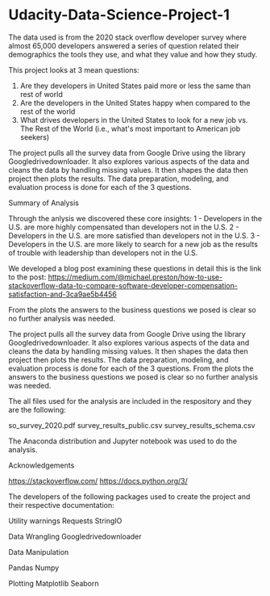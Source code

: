 # Udacity-Data-Science-Project-1



The data used is from the 2020 stack overflow developer survey where almost 65,000 developers answered a series of question related their demographics the tools they use, and what they value and how they study. 

This project looks at 3 mean questions: 

1. Are they developers in United States paid more or less the same than rest of world
2. Are the developers in the United States happy when compared to the rest of the world
3. What drives developers in the United States to look for a new job vs. The Rest of the World (i.e., what's most important to American job seekers)


The project pulls all the survey data from Google Drive using the library Googledrivedownloader.  It also explores various aspects of the data and cleans the data by handling missing values. It then shapes the data then project then plots the results. The data preparation, modeling, and evaluation process is done for each of the 3 questions. 

Summary of Analysis 

Through the anlysis we discovered these core insights: 
1 - Developers in the U.S. are more highly compensated than developers not in the U.S.
2 - Developers in the U.S. are more satisfied than developers not in the U.S.
3 - Developers in the U.S. are more likely to search for a new job as the results of trouble with leadership than developers not in the U.S. 

We developed a blog post examining these questions in detail this is the link to the post: 
https://medium.com/@michael.preston/how-to-use-stackoverflow-data-to-compare-software-developer-compensation-satisfaction-and-3ca9ae5b4456



From the plots the answers to the business questions we posed is clear so no further analysis was needed. 


The project pulls all the survey data from Google Drive using the library Googledrivedownloader.  It also explores various aspects of the data and cleans the data by handling missing values. It then shapes the data then project then plots the results. The data preparation, modeling, and evaluation process is done for each of the 3 questions. From the plots the answers to the business questions we posed is clear so no further analysis was needed. 


The all files used for the analysis are included in the respository and they are the following: 

so_survey_2020.pdf
survey_results_public.csv
survey_results_schema.csv 

The Anaconda distribution and Jupyter notebook was used to do the analysis. 

Acknowledgements


https://stackoverflow.com/
https://docs.python.org/3/

The developers of  the following packages used to create the project and their respective documentation: 

Utility 
warnings
Requests
StringIO

Data Wrangling 
Googledrivedownloader

Data Manipulation 

Pandas
Numpy 

Plotting 
Matplotlib
Seaborn 

